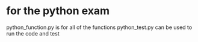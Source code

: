 # for the python exam
python_function.py is for all of the functions
python_test.py can be used to run the code and test
